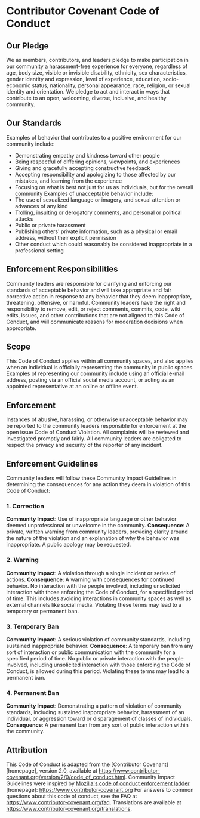 # Contributor Covenant Code of Conduct
## Our Pledge
We as members, contributors, and leaders pledge to make participation in our
community a harassment-free experience for everyone, regardless of age, body
size, visible or invisible disability, ethnicity, sex characteristics, gender
identity and expression, level of experience, education, socio-economic status,
nationality, personal appearance, race, religion, or sexual identity
and orientation.
We pledge to act and interact in ways that contribute to an open, welcoming,
diverse, inclusive, and healthy community.
## Our Standards
Examples of behavior that contributes to a positive environment for our
community include:
* Demonstrating empathy and kindness toward other people
* Being respectful of differing opinions, viewpoints, and experiences
* Giving and gracefully accepting constructive feedback
* Accepting responsibility and apologizing to those affected by our mistakes,
  and learning from the experience
* Focusing on what is best not just for us as individuals, but for the
  overall community
Examples of unacceptable behavior include:
* The use of sexualized language or imagery, and sexual attention or
  advances of any kind
* Trolling, insulting or derogatory comments, and personal or political attacks
* Public or private harassment
* Publishing others' private information, such as a physical or email
  address, without their explicit permission
* Other conduct which could reasonably be considered inappropriate in a
  professional setting
## Enforcement Responsibilities
Community leaders are responsible for clarifying and enforcing our standards of
acceptable behavior and will take appropriate and fair corrective action in
response to any behavior that they deem inappropriate, threatening, offensive,
or harmful.
Community leaders have the right and responsibility to remove, edit, or reject
comments, commits, code, wiki edits, issues, and other contributions that are
not aligned to this Code of Conduct, and will communicate reasons for moderation
decisions when appropriate.
## Scope
This Code of Conduct applies within all community spaces, and also applies when
an individual is officially representing the community in public spaces.
Examples of representing our community include using an official e-mail address,
posting via an official social media account, or acting as an appointed
representative at an online or offline event.
## Enforcement
Instances of abusive, harassing, or otherwise unacceptable behavior may be
reported to the community leaders responsible for enforcement at
the open issue Code of Conduct Violation.
All complaints will be reviewed and investigated promptly and fairly.
All community leaders are obligated to respect the privacy and security of the
reporter of any incident.
## Enforcement Guidelines
Community leaders will follow these Community Impact Guidelines in determining
the consequences for any action they deem in violation of this Code of Conduct:
### 1. Correction
**Community Impact**: Use of inappropriate language or other behavior deemed
unprofessional or unwelcome in the community.
**Consequence**: A private, written warning from community leaders, providing
clarity around the nature of the violation and an explanation of why the
behavior was inappropriate. A public apology may be requested.
### 2. Warning
**Community Impact**: A violation through a single incident or series
of actions.
**Consequence**: A warning with consequences for continued behavior. No
interaction with the people involved, including unsolicited interaction with
those enforcing the Code of Conduct, for a specified period of time. This
includes avoiding interactions in community spaces as well as external channels
like social media. Violating these terms may lead to a temporary or
permanent ban.
### 3. Temporary Ban
**Community Impact**: A serious violation of community standards, including
sustained inappropriate behavior.
**Consequence**: A temporary ban from any sort of interaction or public
communication with the community for a specified period of time. No public or
private interaction with the people involved, including unsolicited interaction
with those enforcing the Code of Conduct, is allowed during this period.
Violating these terms may lead to a permanent ban.
### 4. Permanent Ban
**Community Impact**: Demonstrating a pattern of violation of community
standards, including sustained inappropriate behavior,  harassment of an
individual, or aggression toward or disparagement of classes of individuals.
**Consequence**: A permanent ban from any sort of public interaction within
the community.
## Attribution
This Code of Conduct is adapted from the [Contributor Covenant][homepage],
version 2.0, available at
https://www.contributor-covenant.org/version/2/0/code_of_conduct.html.
Community Impact Guidelines were inspired by [Mozilla's code of conduct
enforcement ladder](https://github.com/mozilla/diversity).
[homepage]: https://www.contributor-covenant.org
For answers to common questions about this code of conduct, see the FAQ at
https://www.contributor-covenant.org/faq. Translations are available at
https://www.contributor-covenant.org/translations.
